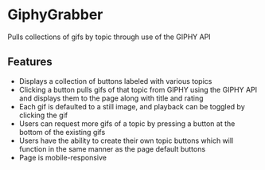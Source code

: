 # GiphyGrabber
Pulls collections of gifs by topic through use of the GIPHY API

## Features

* Displays a collection of buttons labeled with various topics
* Clicking a button pulls gifs of that topic from GIPHY using the GIPHY API and displays them to the page along with title and rating
* Each gif is defaulted to a still image, and playback can be toggled by clicking the gif
* Users can request more gifs of a topic by pressing a button at the bottom of the existing gifs
* Users have the ability to create their own topic buttons which will function in the same manner as the page default buttons
* Page is mobile-responsive
